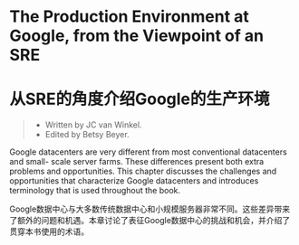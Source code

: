# **The Production Environment at Google, from the Viewpoint of an SRE**

# **从SRE的角度介绍Google的生产环境**

> - Written by JC van Winkel.
> - Edited by Betsy Beyer.

Google datacenters are very different from most conventional datacenters and small- scale server farms. These differences present both extra problems and opportunities. This chapter discusses the challenges and opportunities that characterize Google datacenters and introduces terminology that is used throughout the book.

Google数据中心与大多数传统数据中心和小规模服务器非常不同。这些差异带来了额外的问题和机遇。本章讨论了表征Google数据中心的挑战和机会，并介绍了贯穿本书使用的术语。
